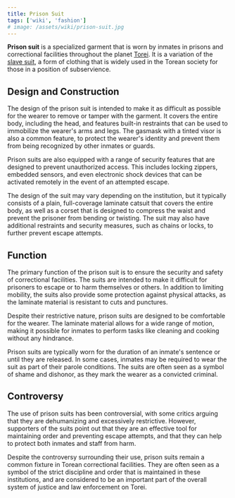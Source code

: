 ```yaml
---
title: Prison Suit
tags: ['wiki', 'fashion']
# image: /assets/wiki/prison-suit.jpg
---
```


**Prison suit** is a specialized garment that is worn by inmates in prisons and correctional facilities throughout the planet [Torei](/wiki/torei). It is a variation of the [slave suit](/wiki/slave-suit), a form of clothing that is widely used in the Torean society for those in a position of subservience.

## Design and Construction

The design of the prison suit is intended to make it as difficult as possible for the wearer to remove or tamper with the garment. It covers the entire body, including the head, and features built-in restraints that can be used to immobilize the wearer's arms and legs. The gasmask with a tinted visor is also a common feature, to protect the wearer's identity and prevent them from being recognized by other inmates or guards.

Prison suits are also equipped with a range of security features that are designed to prevent unauthorized access. This includes locking zippers, embedded sensors, and even electronic shock devices that can be activated remotely in the event of an attempted escape.

The design of the suit may vary depending on the institution, but it typically consists of a plain, full-coverage laminate catsuit that covers the entire body, as well as a corset that is designed to compress the waist and prevent the prisoner from bending or twisting. The suit may also have additional restraints and security measures, such as chains or locks, to further prevent escape attempts.

## Function

The primary function of the prison suit is to ensure the security and safety of correctional facilities. The suits are intended to make it difficult for prisoners to escape or to harm themselves or others. In addition to limiting mobility, the suits also provide some protection against physical attacks, as the laminate material is resistant to cuts and punctures.

Despite their restrictive nature, prison suits are designed to be comfortable for the wearer. The laminate material allows for a wide range of motion, making it possible for inmates to perform tasks like cleaning and cooking without any hindrance.

Prison suits are typically worn for the duration of an inmate's sentence or until they are released. In some cases, inmates may be required to wear the suit as part of their parole conditions. The suits are often seen as a symbol of shame and dishonor, as they mark the wearer as a convicted criminal.

## Controversy

The use of prison suits has been controversial, with some critics arguing that they are dehumanizing and excessively restrictive. However, supporters of the suits point out that they are an effective tool for maintaining order and preventing escape attempts, and that they can help to protect both inmates and staff from harm.

Despite the controversy surrounding their use, prison suits remain a common fixture in Torean correctional facilities. They are often seen as a symbol of the strict discipline and order that is maintained in these institutions, and are considered to be an important part of the overall system of justice and law enforcement on Torei.
